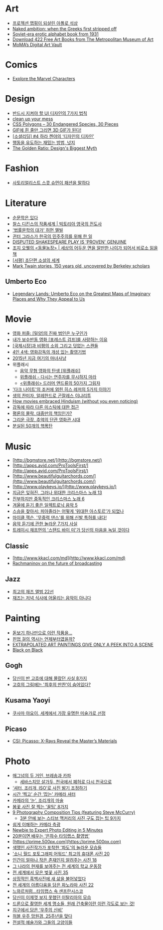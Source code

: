 Art
===

* [프로젝션 맵핑이 되살린 아폴로 석상](http://techholic.co.kr/archives/30297)
* [Naked ambition: when the Greeks first stripped off](http://www.theguardian.com/artanddesign/2015/mar/20/naked-ambition-why-the-greeks-first-stripped-nude)
* [Soviet-era erotic alphabet book from 1931](http://thecharnelhouse.org/2013/03/31/soviet-era-erotic-alphabet-book-from-1931-%D1%81%D0%BE%D0%B2%D0%B5%D1%82%D1%81%D0%BA%D0%B0%D1%8F-%D1%8D%D1%80%D0%BE%D1%82%D0%B8%D1%87%D0%B5%D1%81%D0%BA%D0%B0%D1%8F-%D0%B0%D0%B7%D0%B1%D1%83%D0%BA/)
* [Download 422 Free Art Books from The Metropolitan Museum of Art](http://www.openculture.com/2015/03/download-422-free-art-books-from-the-metropolitan-museum-of-art.html)
* [MoMA’s Digital Art Vault](http://www.moma.org/explore/inside_out/2015/04/14/momas-digital-art-vault)

# Comics
* [Explore the Marvel Characters](http://marvelousdb.com/)

# Design
* [반드시 지켜야 할 UI 디자인의 7가지 법칙](http://ppss.kr/archives/27027)
* [clean up your mess](http://www.visualmess.com/index.html)
* [CSS Polygons – 30 Endangered Species, 30 Pieces](http://species-in-pieces.com/)
* [GIF에 흰 줄만 그리면 3D GIF가 된다!](http://www.huffingtonpost.kr/2015/03/25/story_n_6944502.html)
* [\[소셜리딩\] #4 하라 켄야의 ‘디자인의 디자인’](http://www.venturesquare.net/579553)
* [행동을 유도하는 재밌는 방법, 넛지](http://ppss.kr/archives/40549)
* [The Golden Ratio: Design's Biggest Myth](http://www.fastcodesign.com/3044877/the-golden-ratio-designs-biggest-myth)

# Fashion
* [사토리얼리스트 스콧 슈먼이 패션을 말하다](http://www.huffingtonpost.kr/ahmad-khan/story_b_7157998.html)

# Literature
* [순문학은 있다](http://www.huffingtonpost.kr/sehoi-park/story_b_6966704.html)
* [찰스 디킨스의 작품세계 | 빅토리아 영국의 전도사](http://www.huffingtonpost.kr/kyongwhan-ahn/story_b_6989500.html)
* ['법률문학의 대가' 허먼 멜빌](http://www.huffingtonpost.kr/kyongwhan-ahn/story_b_7052434.html)
* [귄터 그라스가 한국의 민주주의를 위해 한 일](http://www.huffingtonpost.kr/2015/04/13/story_n_7054022.html)
* [DISPUTED SHAKESPEARE PLAY IS 'PROVEN' GENUINE](http://www.shortlist.com/entertainment/books/disputed-shakespeare-play-is-proven-genuine)
* [조지 오웰의 <동물농장> | 세상의 어두운 면을 알만한 나이가 되어서 비로소 읽을 책](http://www.huffingtonpost.kr/kyongwhan-ahn/story_b_7106192.html)
* [[서평] 초단편 소설의 세계](http://newspeppermint.com/2015/04/21/ultra-short-fictions/)
* [Mark Twain stories, 150 years old, uncovered by Berkeley scholars](http://www.theguardian.com/books/2015/may/04/mark-twain-cache-uncovered-berkeley)

## Umberto Eco
* [Legendary Lands: Umberto Eco on the Greatest Maps of Imaginary Places and Why They Appeal to Us](http://www.brainpickings.org/2014/02/17/legendary-lands-umberto-eco/)

# Movie
* [영화 퍼즐: \[밀양\]의 진짜 범인은 누구인가](http://slownews.kr/35410)
* [내가 보수반동 영화 [포레스트 검프]를 사랑하는 이유](http://slownews.kr/35962)
* [\[국제시장\]과 비평의 소외 그리고 덧없는 스캔들](http://slownews.kr/36517)
* [4인 4색: 영화감독의 개성 있는 촬영기법](http://slownews.kr/37760)
* [2015년 지금 여기의 마녀사냥](http://slownews.kr/37701)
* 위플래시
  * [음악 무협 영화의 탄생 \[위플래쉬\]](http://www.huffingtonpost.kr/owen-joe/story_b_6891224.html)
  * [위플래쉬 - 다시는 연주자를 무시하지 마라](http://www.huffingtonpost.kr/kyung-heo/story_b_6875658.html)
  * [<위플래쉬> 드러머 앤드류의 50가지 그림자](http://www.huffingtonpost.kr/jongwoo-won/story_b_6914302.html)
* ['다크 나이트'의 조커에 얽힌 히스 레저의 5가지 이야기](http://www.huffingtonpost.kr/2015/04/06/story_n_7008744.html)
* [생의 찬미자, 알레한드로 곤잘레스 이냐리투](http://www.huffingtonpost.kr/yongjun-min/story_b_7011706.html)
* [How movies embraced Hinduism (without you even noticing)](http://www.theguardian.com/film/2014/dec/25/movies-embraced-hinduism)
* [감독에 따라 다른 미스틱에 대한 접근](http://ppss.kr/archives/41910)
* [평론의 몰락, 대중만의 책임인가?](http://ppss.kr/archives/43803)
* [그리운 극장, 추억의 단관 영화관 시대](http://ppss.kr/archives/37470)
* [분실된 50개의 핵폭탄](http://ppss.kr/archives/37721)

# Music
* [http://bgmstore.net/](http://bgmstore.net/)
* [http://apps.avid.com/ProToolsFirst/](http://apps.avid.com/ProToolsFirst/)
* [http://www.beautifulguitarchords.com/](http://www.beautifulguitarchords.com/)
* [http://www.playkeys.io/](http://www.playkeys.io/)
* [지금은 잊혀진, 그러나 위대한 크리스마스 노래 13](http://www.huffingtonpost.kr/2014/12/17/story_n_6338548.html)
* [진부하지만 중독적인 크리스마스 노래 6](http://www.huffingtonpost.kr/2014/12/24/story_n_6377232.html)
* [겨울에 듣기 좋은 일렉트로닉 음악 5](http://www.huffingtonpost.kr/daehwa-lee/story_b_6341502.html)
* [스승을 찾아서: 피아졸라는 어떻게 ‘위대한 아스토르’가 되었나](http://slownews.kr/36497)
* [마이클 잭슨, '무중력 댄스'를 위해 신발 특허를 내다!](http://www.huffingtonpost.kr/2015/03/31/story_n_6974656.html)
* [음악 듣기에 관한 놀라운 7가지 사실](http://ppss.kr/archives/37522)
* [트레이시 채프먼의 '스탠드 바이 미'가 당신의 마음을 녹일 것이다](http://www.huffingtonpost.kr/2015/05/04/story_n_7202386.html)

## Classic
* [http://www.kkacl.com/md](http://www.kkacl.com/md)
* [Rachmaninov on the future of broadcasting](http://www.gramophone.co.uk/feature/rachmaninov-on-the-future-of-broadcasting)

## Jazz
* [최고의 재즈 앨범 22선](http://www.wikitree.co.kr/main/news_view.php?id=157285&fb=1)
* [재즈는 저녁 식사에 어울리는 음악이 아니다](http://www.huffingtonpost.kr/ts-monk/story_b_6789452.html)

# Painting
* [돋보기 하나만으로 이런 작품을…](http://techholic.co.kr/archives/24072)
* [핀업 걸의 역사는 언제부터였을까?](http://www.huffingtonpost.kr/2015/04/21/-------_n_7105496.html)
* [EXTRAPOLATED ART PAINTINGS GIVE ONLY A PEEK INTO A SCENE](http://extrapolated-art.com/)
* [Black on Black](http://publicdomainreview.org/2015/04/09/black-on-black/)

## Gogh
* [당신이 반 고흐에 대해 몰랐던 사실 8가지](http://www.huffingtonpost.kr/2014/12/18/story_n_6345694.html)
* [고흐의 그림에는 '최후의 만찬'이 숨어있다?](http://www.huffingtonpost.kr/2015/03/12/story_n_6853148.html)

## Kusama Yaoyi
* [쿠사마 야요이, 세계에서 가장 유명한 미술가로 선정](http://www.huffingtonpost.kr/2015/04/06/story_n_7008862.html)

## Picaso
* [CSI: Picasso: X-Rays Reveal the Master’s Materials](http://blogs.scientificamerican.com/cocktail-party-physics/2015/03/18/csi-picasso-x-rays-reveal-the-masters-materials/)

# Photo
* [매그넘의 두 거인, 브레송과 카파](http://slownews.kr/39117)
  * [세바스치앙 살가두, 천국에서 폐허로 다시 천국으로](http://slownews.kr/39166) 
* [‘셔터, 조리개, ISO’로 사진 밝기 조정하기](http://www.bloter.net/archives/223560)
* [시간 ‘찍고’ 순간 ‘잡는’ 카메라 셔터](http://www.bloter.net/archives/223940)
* [카메라의 ‘눈’, 조리개의 마술](http://www.bloter.net/archives/223246)
* [봄꽃 사진 잘 찍는 '꿀팁' 8가지](http://www.huffingtonpost.kr/2015/03/27/story_n_6953016.html)
* [9 Photography Composition Tips (featuring Steve McCurry)](http://www.cooph.com/features/videos/detail/article/9-photography-composition-tips-featuring-steve-mccurry.html)
  * [3분 안에 보는 스티브 맥커리의 사진 구도 잡는 팁 9가지](http://www.huffingtonpost.kr/2015/03/25/------------_n_6937186.html)
* [쉽게 이해하는 카메라 측광](http://ppss.kr/archives/39899)
* [Newbie to Expert Photo Editing in 5 Minutes](https://www.polarr.co/guide)
* [20분이면 배우는 ‘은하수 타임랩스 촬영법’](http://techholic.co.kr/archives/25275)
* [https://prime.500px.com](https://prime.500px.com)
* [색맹인 사진작가가 포착한 '파도'의 놀라운 모습들](http://www.huffingtonpost.kr/2015/04/03/story_n_6997986.html)
* ['소니 월드 포토그래피 어워드' 최고의 휴대폰 사진 20](http://www.huffingtonpost.kr/2015/04/03/story_n_6997590.html)
* [인간이 얼마나 작은 존재인지 알려주는 사진 18](http://www.huffingtonpost.kr/2015/04/08/story_n_7023136.html)
* [그 나라의 현재를 보여주는 전 세계의 학교 운동장](http://www.huffingtonpost.kr/2015/04/12/story_n_7051900.html)
* [전 세계에서 모은 벚꽃 사진 35](http://www.huffingtonpost.kr/dl-cade/story_b_7058992.html)
* [상징적인 흑백사진에 새 삶을 불어넣었다](http://www.huffingtonpost.kr/2015/04/14/story_n_7059032.html)
* [전 세계의 아름다움을 담은 파노라마 사진 22](http://www.huffingtonpost.kr/2015/04/15/story_n_7068128.html)
* [느와르처럼…타임랩스 속 샌프란시스코](http://techholic.co.kr/archives/29457)
* [당신이 이제껏 보지 못했던 이탈리아의 모습](http://www.huffingtonpost.kr/2015/04/21/story_n_7105000.html)
* [드론으로 촬영한 세계 명소들, 원래 건축물이란 이런 각도로 보는 것!](http://www.huffingtonpost.kr/2015/04/20/story_n_7098168.html)
* [지구에서 담은 ‘우주의 신비’](http://techholic.co.kr/archives/29426)
* [허블 우주 망원경, 25주년을 맞다](http://www.huffingtonpost.kr/2015/04/22/story_n_7123012.html)
* [전설적 예술가와 그들의 고양이들](http://www.huffingtonpost.kr/2015/04/23/story_n_7123800.html)